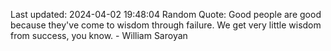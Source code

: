 Last updated: 2024-04-02 19:48:04
Random Quote: Good people are good because they've come to wisdom through failure. We get very little wisdom from success, you know. - William Saroyan
